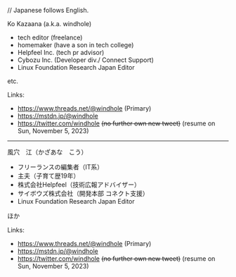 // Japanese follows English.

Ko Kazaana (a.k.a. windhole)

- tech editor (freelance)
- homemaker (have a son in tech college)
- Helpfeel Inc. (tech pr advisor)
- Cybozu Inc. (Developer div./ Connect Support)
- Linux Foundation Research Japan Editor

etc.

Links:
- https://www.threads.net/@windhole  (Primary)
- https://mstdn.jp/@windhole
- https://twitter.com/windhole  ~~(no further own new tweet)~~ (resume on Sun, November 5, 2023)

-----
風穴　江（かざあな　こう）

- フリーランスの編集者（IT系）
- 主夫（子育て歴19年）
- 株式会社Helpfeel（技術広報アドバイザー）
- サイボウズ株式会社（開発本部 コネクト支援）
- Linux Foundation Research Japan Editor

ほか

Links:
- https://www.threads.net/@windhole  (Primary)
- https://mstdn.jp/@windhole
- https://twitter.com/windhole  ~~(no further own new tweet)~~ (resume on Sun, November 5, 2023)

